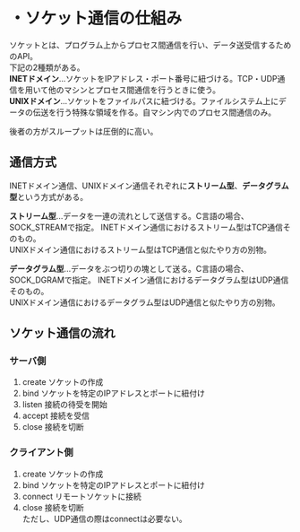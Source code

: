 # ・ソケット通信の仕組み
ソケットとは、プログラム上からプロセス間通信を行い、データ送受信するためのAPI。  
下記の2種類がある。  
**INETドメイン**...ソケットをIPアドレス・ポート番号に紐づける。TCP・UDP通信を用いて他のマシンとプロセス間通信を行うときに使う。  
**UNIXドメイン**...ソケットをファイルパスに紐づける。ファイルシステム上にデータの伝送を行う特殊な領域を作る。自マシン内でのプロセス間通信のみ。  

後者の方がスループットは圧倒的に高い。

## 通信方式
INETドメイン通信、UNIXドメイン通信それぞれに**ストリーム型**、**データグラム型**という方式がある。  

**ストリーム型**...データを一連の流れとして送信する。C言語の場合、SOCK_STREAMで指定。
INETドメイン通信におけるストリーム型はTCP通信そのもの。  
UNIXドメイン通信におけるストリーム型はTCP通信と似たやり方の別物。  

**データグラム型**...データをぶつ切りの塊として送る。C言語の場合、SOCK_DGRAMで指定。
INETドメイン通信におけるデータグラム型はUDP通信そのもの。  
UNIXドメイン通信におけるデータグラム型はUDP通信と似たやり方の別物。  

## ソケット通信の流れ
### サーバ側
1. create ソケットの作成  
2. bind ソケットを特定のIPアドレスとポートに紐付け  
3. listen 接続の待受を開始  
4. accept 接続を受信  
5. close 接続を切断  
   
### クライアント側
1. create ソケットの作成  
2. bind ソケットを特定のIPアドレスとポートに紐付け  
3. connect リモートソケットに接続  
4. close 接続を切断  
ただし、UDP通信の際はconnectは必要ない。


